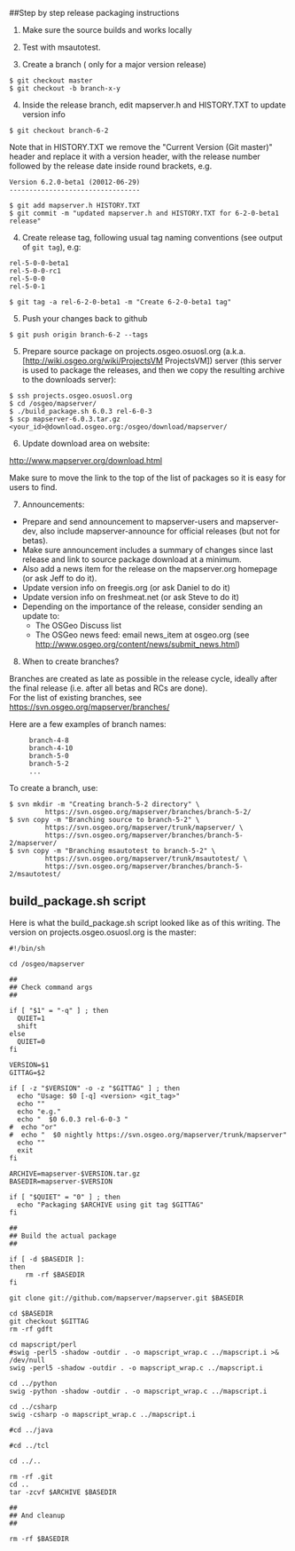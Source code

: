 ##Step by step release packaging instructions

1. Make sure the source builds and works locally

2. Test with msautotest.

3. Create a branch ( only for a major version release)
```
$ git checkout master
$ git checkout -b branch-x-y
```

4. Inside the release branch, edit mapserver.h and HISTORY.TXT to update version info
```
$ git checkout branch-6-2
```
Note that in HISTORY.TXT we remove the "Current Version (Git master)" header and replace it with a version header, with the release number followed by the release date inside round brackets, e.g.                                      

``` 
Version 6.2.0-beta1 (20012-06-29)
---------------------------------
```

```
$ git add mapserver.h HISTORY.TXT
$ git commit -m "updated mapserver.h and HISTORY.TXT for 6-2-0-beta1 release"
``` 

4. Create release tag, following usual tag naming conventions (see output of ```git tag```), e.g:
``` 
rel-5-0-0-beta1
rel-5-0-0-rc1
rel-5-0-0
rel-5-0-1
``` 

```
$ git tag -a rel-6-2-0-beta1 -m "Create 6-2-0-beta1 tag"
```

5. Push your changes back to github
```
$ git push origin branch-6-2 --tags
``` 

5. Prepare source package on projects.osgeo.osuosl.org (a.k.a. [http://wiki.osgeo.org/wiki/ProjectsVM ProjectsVM]) server (this server is used to package the releases, and then we copy the resulting archive to the downloads server):
``` 
$ ssh projects.osgeo.osuosl.org                                                                                                                                                                                                         
$ cd /osgeo/mapserver/
$ ./build_package.sh 6.0.3 rel-6-0-3
$ scp mapserver-6.0.3.tar.gz <your_id>@download.osgeo.org:/osgeo/download/mapserver/

```

6. Update download area on website:

http://www.mapserver.org/download.html

Make sure to move the link to the top of the list of packages so it is easy for users to find.

7. Announcements:

* Prepare and send announcement to mapserver-users and mapserver-dev, also include mapserver-announce for official releases (but not for betas).                                                                                       
 * Make sure announcement includes a summary of changes since last release and link to source package download at a minimum.                                                                                                            
 * Also add a news item for the release on the mapserver.org homepage (or ask Jeff to do it).                                                                                                                                           
 * Update version info on freegis.org (or ask Daniel to do it)                                                                                                                                                                          
 * Update version info on freshmeat.net (or ask Steve to do it)                                                                                                                                                                         
 * Depending on the importance of the release, consider sending an update to:                                                                                                                                                           
   * The OSGeo Discuss list                                                                                                                                                                                                             
   * The OSGeo news feed: email news_item at osgeo.org (see http://www.osgeo.org/content/news/submit_news.html)

8. When to create branches?                                                                                                                                                                                                             
                                                                                                                                                                                                                                        
Branches are created as late as possible in the release cycle, ideally after the final release (i.e. after all betas and RCs are done).                                                                                                 
For the list of existing branches, see https://svn.osgeo.org/mapserver/branches/                                                                                                                                                        
                                                                                                                                                                                                                                        
Here are a few examples of branch names:                                                                                                                                                                                                

```                                                                                                                                                                                                                                     
     branch-4-8                                                                                                                                                                                                                         
     branch-4-10                                                                                                                                                                                                                        
     branch-5-0                                                                                                                                                                                                                         
     branch-5-2                                                                                                                                                                                                                         
     ...                                                                                                                                                                                                                                
```                                                                                                                                                                                                                                     
                                                                                                                                                                                                                                        
To create a branch, use:                                                                                                                                                                                                                

```                                                                                                                                                                                                                                     
$ svn mkdir -m "Creating branch-5-2 directory" \                                                                                                                                                                                        
         https://svn.osgeo.org/mapserver/branches/branch-5-2/                                                                                                                                                                           
$ svn copy -m "Branching source to branch-5-2" \                                                                                                                                                                                        
         https://svn.osgeo.org/mapserver/trunk/mapserver/ \                                                                                                                                                                             
         https://svn.osgeo.org/mapserver/branches/branch-5-2/mapserver/                                                                                                                                                                 
$ svn copy -m "Branching msautotest to branch-5-2" \                                                                                                                                                                                    
         https://svn.osgeo.org/mapserver/trunk/msautotest/ \                                                                                                                                                                            
         https://svn.osgeo.org/mapserver/branches/branch-5-2/msautotest/

```

## build_package.sh script

Here is what the build_package.sh script looked like as of this writing. The version on projects.osgeo.osuosl.org is the master:

```
#!/bin/sh

cd /osgeo/mapserver

##
## Check command args
##

if [ "$1" = "-q" ] ; then
  QUIET=1
  shift
else
  QUIET=0
fi

VERSION=$1
GITTAG=$2

if [ -z "$VERSION" -o -z "$GITTAG" ] ; then
  echo "Usage: $0 [-q] <version> <git_tag>"
  echo ""
  echo "e.g."
  echo "  $0 6.0.3 rel-6-0-3 "
#  echo "or"
#  echo "  $0 nightly https://svn.osgeo.org/mapserver/trunk/mapserver"
  echo ""
  exit
fi

ARCHIVE=mapserver-$VERSION.tar.gz
BASEDIR=mapserver-$VERSION

if [ "$QUIET" = "0" ] ; then
  echo "Packaging $ARCHIVE using git tag $GITTAG"
fi

##
## Build the actual package
##

if [ -d $BASEDIR ]:
then
    rm -rf $BASEDIR
fi

git clone git://github.com/mapserver/mapserver.git $BASEDIR

cd $BASEDIR
git checkout $GITTAG
rm -rf gdft

cd mapscript/perl
#swig -perl5 -shadow -outdir . -o mapscript_wrap.c ../mapscript.i >& /dev/null
swig -perl5 -shadow -outdir . -o mapscript_wrap.c ../mapscript.i 

cd ../python
swig -python -shadow -outdir . -o mapscript_wrap.c ../mapscript.i

cd ../csharp
swig -csharp -o mapscript_wrap.c ../mapscript.i

#cd ../java

#cd ../tcl

cd ../..

rm -rf .git
cd ..
tar -zcvf $ARCHIVE $BASEDIR

##
## And cleanup
## 

rm -rf $BASEDIR

```

